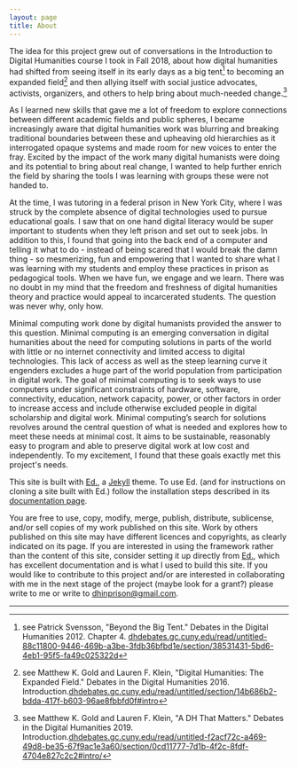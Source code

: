 ```yaml
---
layout: page
title: About
---
```


The idea for this project grew out of conversations in the Introduction to Digital Humanities course I took in Fall 2018, about how digital humanities had shifted from seeing itself in its early days as a big tent[^1] to becoming an expanded field[^2] and then allying itself with social justice advocates, activists, organizers, and others to help bring about much-needed change.[^3]  

[^1]: see Patrick Svensson, "Beyond the Big Tent." Debates in the Digital Humanities 2012. Chapter 4. <a href="https://dhdebates.gc.cuny.edu/read/untitled-88c11800-9446-469b-a3be-3fdb36bfbd1e/section/38531431-5bd6-4eb1-95f5-fa49c025322d">dhdebates.gc.cuny.edu/read/untitled-88c11800-9446-469b-a3be-3fdb36bfbd1e/section/38531431-5bd6-4eb1-95f5-fa49c025322d</a>

[^2]: see Matthew K. Gold and Lauren F. Klein, "Digital Humanities: The Expanded Field." Debates in the Digital Humanities 2016. Introduction.<a href="https://dhdebates.gc.cuny.edu/read/untitled/section/14b686b2-bdda-417f-b603-96ae8fbbfd0f#intro/">dhdebates.gc.cuny.edu/read/untitled/section/14b686b2-bdda-417f-b603-96ae8fbbfd0f#intro</a>

[^3]: see Matthew K. Gold and Lauren F. Klein, "A DH That Matters." Debates in the Digital Humanities 2019. Introduction.<a href="https://dhdebates.gc.cuny.edu/read/untitled-f2acf72c-a469-49d8-be35-67f9ac1e3a60/section/0cd11777-7d1b-4f2c-8fdf-4704e827c2c2#intro/">dhdebates.gc.cuny.edu/read/untitled-f2acf72c-a469-49d8-be35-67f9ac1e3a60/section/0cd11777-7d1b-4f2c-8fdf-4704e827c2c2#intro/</a>  

As I learned new skills that gave me a lot of freedom to explore connections between different academic fields and public spheres, I became increasingly aware that digital humanities work was blurring and breaking traditional boundaries between these and upheaving old hierarchies as it interrogated opaque systems and made room for new voices to enter the fray. Excited by the impact of the work many digital humanists were doing and its potential to bring about real change, I wanted to help further enrich the field by sharing the tools I was learning with groups these were not handed to.

At the time, I was tutoring in a federal prison in New York City, where I was struck by the complete absence of digital technologies used to pursue educational goals. I saw that on one hand digital literacy would be super important to students when they left prison and set out to seek jobs. In addition to this, I found that going into the back end of a computer and telling it what to do - instead of being scared that I would break the damn thing - so mesmerizing, fun and empowering that I wanted to share what I was learning with my students and employ these practices in prison as pedagogical tools. When we have fun, we engage and we learn. There was no doubt in my mind that the freedom and freshness of digital humanities theory and practice would appeal to incarcerated students. The question was never why, only how.

Minimal computing work done by digital humanists provided the answer to this question. Minimal computing is an emerging conversation in digital humanities about the need for computing solutions in parts of the world with little or no internet connectivity and limited access to digital technologies. This lack of access as well as the steep learning curve it engenders excludes a huge part of the world population from participation in digital work. The goal of minimal computing is to seek ways to use computers under significant constraints of hardware, software, connectivity, education, network capacity, power, or other factors in order to increase access and include otherwise excluded people in digital scholarship and digital work.  Minimal computing’s search for solutions revolves around the central question of what is needed and explores how to meet these needs at minimal cost. It aims to be sustainable, reasonably easy to program and able to preserve digital work at low cost and independently. To my excitement, I found that these goals exactly met this project's needs.

This site is built with <a href="http://elotroalex.github.io/ed//">Ed.</a>, a <a href="https://jekyllrb.com/">Jekyll</a> theme. To use Ed. (and for instructions on cloning a site built with Ed.) follow the installation steps described in its
[documentation page](http://minicomp.github.io/ed/documentation).

You are free to use, copy, modify, merge, publish, distribute, sublicense, and/or sell copies of my work published on this site. Work by others published on this site may have different licences and copyrights, as clearly indicated on its page. If you are interested in using the framework rather than the content of this site, consider setting it up directly from <a href="http://elotroalex.github.io/ed//">Ed.</a>, which has excellent documentation and is what I used to build this site. If you would like to contribute to this project and/or are interested in collaborating with me in the next stage of the project (maybe look for a grant?) please write to me or write to dhinprison@gmail.com.  

---
